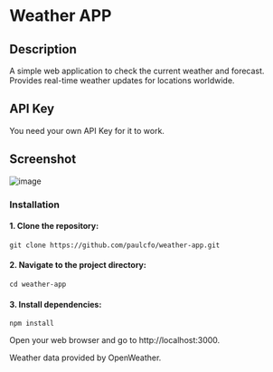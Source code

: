 # Weather APP

## Description

A simple web application to check the current weather and forecast. Provides real-time weather updates for locations worldwide. 

## API Key

You need your own API Key for it to work. 

## Screenshot

![image](https://github.com/paulcfo/weather-app/assets/87904476/236ffec4-63a5-45ae-9437-78c44a00ee26)


### Installation
#### 1. Clone the repository:

`git clone https://github.com/paulcfo/weather-app.git`

#### 2. Navigate to the project directory:
`cd weather-app`

#### 3. Install dependencies:
`npm install`

Open your web browser and go to http://localhost:3000.

Weather data provided by OpenWeather.